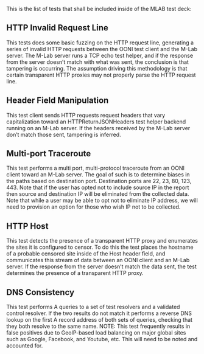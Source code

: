 This is the list of tests that shall be included inside of the MLAB test deck:


## HTTP Invalid Request Line

This tests does some basic fuzzing on the HTTP request line, generating a
series of invalid HTTP requests between the OONI test client and the M-Lab
server. The M-Lab server runs a TCP echo test helper, and if the response from
the server doesn’t match with what was sent, the conclusion is that tampering
is occurring. The assumption driving this methodology is that certain
transparent HTTP proxies may not properly parse the HTTP request line.

## Header Field Manipulation 

This test client sends HTTP requests request headers that vary capitalization
toward an HTTPReturnJSONHeaders test helper backend running on an M-Lab server.
If the headers received by the M-Lab server don’t match those sent, tampering
is inferred.

## Multi-port Traceroute

This test performs a multi port, multi-protocol traceroute from an OONI client
toward an M-Lab server. The goal of such is to determine biases in the paths
based on destination port. Destination ports are 22, 23, 80, 123, 443. Note
that if the user has opted not to include source IP in the report then source
and destination IP will be eliminated from the collected data. Note that while
a user may be able to opt not to eliminate IP address, we will need to
provision an option for those who wish IP not to be collected.

## HTTP Host

This test detects the presence of a transparent HTTP proxy and enumerates the
sites it is configured to censor. To do this the test places the hostname of a
probable censored site inside of the Host header field, and communicates this
stream of data between an OONI client and an M-Lab server. If the response from
the server doesn’t match the data sent, the test determines the presence of a
transparent HTTP proxy.

## DNS Consistency

This test performs A queries to a set of test resolvers and a validated control
resolver. If the two results do not match it performs a reverse DNS lookup on
the first A record address of both sets of queries, checking that they both
resolve to the same name. NOTE: This test frequently results in false positives
due to GeoIP-based load balancing on major global sites such as Google,
Facebook, and Youtube, etc. This will need to be noted and accounted for.

